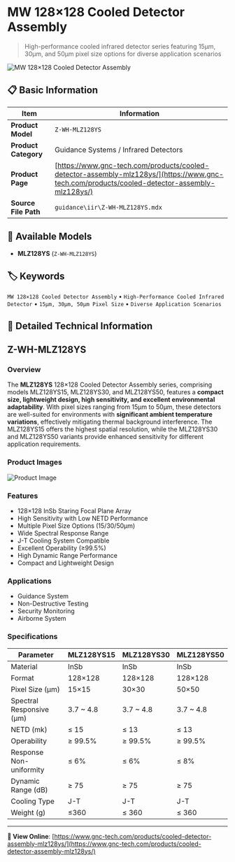 # MW 128×128 Cooled Detector Assembly

> High-performance cooled infrared detector series featuring 15μm, 30μm, and 50μm pixel size options for diverse application scenarios

![MW 128×128 Cooled Detector Assembly](https://www.gnc-tech.com/products/guidance/iir/Z-WH-MLZ128YS/Z-WH-MLZ128YS.webp)

## 📋 Basic Information

| Item | Information |
|------|------|
| **Product Model** | `Z-WH-MLZ128YS` |
| **Product Category** | Guidance Systems / Infrared Detectors |
| **Product Page** | [https://www.gnc-tech.com/products/cooled-detector-assembly-mlz128ys/](https://www.gnc-tech.com/products/cooled-detector-assembly-mlz128ys/) |
| **Source File Path** | `guidance\iir\Z-WH-MLZ128YS.mdx` |

## 🔧 Available Models

- **MLZ128YS** (`Z-WH-MLZ128YS`)

## 🏷️ Keywords

`MW 128×128 Cooled Detector Assembly` • `High-Performance Cooled Infrared Detector` • `15μm, 30μm, 50μm Pixel Size` • `Diverse Application Scenarios`

## 📖 Detailed Technical Information

## Z-WH-MLZ128YS

### Overview

The **MLZ128YS** 128×128 Cooled Detector Assembly series, comprising models MLZ128YS15, MLZ128YS30, and MLZ128YS50, features a **compact size, lightweight design, high sensitivity, and excellent environmental adaptability**. With pixel sizes ranging from 15μm to 50μm, these detectors are well-suited for environments with **significant ambient temperature variations**, effectively mitigating thermal background interference. The MLZ128YS15 offers the highest spatial resolution, while the MLZ128YS30 and MLZ128YS50 variants provide enhanced sensitivity for different application requirements.

### Product Images

![Product Image](https://www.gnc-tech.com/products/guidance/iir/Z-WH-MLZ128YS/Z-WH-MLZ128YS-Slide-01.webp)

### Features

- 128×128 InSb Staring Focal Plane Array
- High Sensitivity with Low NETD Performance
- Multiple Pixel Size Options (15/30/50μm)
- Wide Spectral Response Range
- J-T Cooling System Compatible
- Excellent Operability (≥99.5%)
- High Dynamic Range Performance
- Compact and Lightweight Design

### Applications

- Guidance System
- Non-Destructive Testing
- Security Monitoring
- Airborne System

### Specifications

| Parameter | MLZ128YS15 | MLZ128YS30 | MLZ128YS50 |
| --- | --- | --- | --- |
| Material | InSb | InSb | InSb |
| Format | 128×128 | 128×128 | 128×128 |
| Pixel Size (μm) | 15×15 | 30×30 | 50×50 |
| Spectral Responsive (μm) | 3.7 ~ 4.8 | 3.7 ~ 4.8 | 3.7 ~ 4.8 |
| NETD (mk) | ≤ 15 | ≤ 13 | ≤ 13 |
| Operability | ≥ 99.5% | ≥ 99.5% | ≥ 99.5% |
| Response Non-uniformity | ≤ 6% | ≤ 6% | ≤ 8% |
| Dynamic Range (dB) | ≥ 75 | ≥ 75 | ≥ 75 |
| Cooling Type | J-T | J-T | J-T |
| Weight (g) | ≤360 | ≤ 360 | ≤ 360 |
---

**🔗 View Online**: [https://www.gnc-tech.com/products/cooled-detector-assembly-mlz128ys/](https://www.gnc-tech.com/products/cooled-detector-assembly-mlz128ys/)
